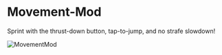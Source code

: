 # Movement-Mod
Sprint with the thrust-down button, tap-to-jump, and no strafe slowdown!

![MovementMod](https://user-images.githubusercontent.com/96493201/147370870-76d23655-1b4e-497e-91c0-b4aa58608938.png)
